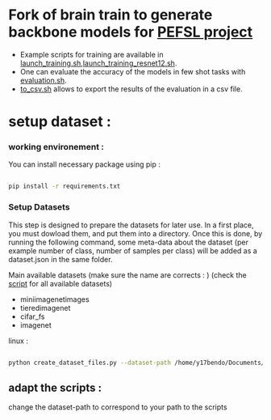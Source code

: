 # Fork of brain train to generate backbone models for [PEFSL project](https://https://github.com/antoine-lavrard/PEFSL)

- Example scripts for training are available in [launch_training.sh](launch_training.sh),[launch_training_resnet12.sh](launch_training_resnet12.sh). 
- One can evaluate the accuracy of the models in few shot tasks with [evaluation.sh](evaluation.sh).
- [to_csv.sh](to_csv.sh) allows to export the results of the evaluation in a csv file.

# setup dataset : 

### working environement :



You can install necessary package using pip : 
```Bash

pip install -r requirements.txt
```


### Setup Datasets
This step is designed to prepare the datasets for later use. In a first place, you must dowload them, and put them into a directory. Once this is done, by running the following command, some meta-data about the dataset (per example number of class, number of samples per class) will be added as a dataset.json in the same folder. 

Main available datasets (make sure the name are corrects : ) (check the [script](create_dataset_file.py) for all available datasets)

- miniimagenetimages
- tieredimagenet
- cifar_fs
- imagenet

linux :
```Bash

python create_dataset_files.py --dataset-path /home/y17bendo/Documents/datasets/
```

## adapt the scripts :
change the dataset-path to correspond to your path to the scripts